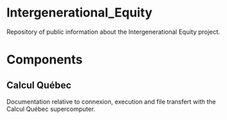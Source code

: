 # Intergenerational_Equity
Repository of public information about the Intergenerational Equity project.

# Components

## Calcul Québec
Documentation relative to connexion, execution and file transfert with the Calcul Québec supercomputer.